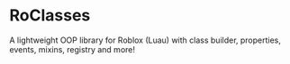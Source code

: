 # RoClasses
A lightweight OOP library for Roblox (Luau) with class builder, properties, events, mixins, registry and more!

